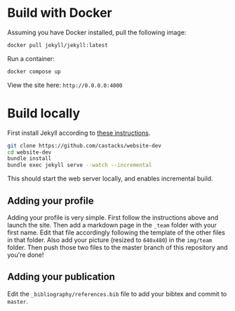 # Build with Docker

Assuming you have Docker installed, pull the following image:

```bash
docker pull jekyll/jekyll:latest
```

Run a container:

```bash
docker compose up
```

View the site here: `http://0.0.0.0:4000`

# Build locally

First install Jekyll according to [these instructions](https://jekyllrb.com/docs/installation/).

```bash
git clone https://github.com/castacks/website-dev
cd website-dev
bundle install
bundle exec jekyll serve --watch --incremental
```

This should start the web server locally, and enables incremental build.

## Adding your profile

Adding your profile is very simple. First follow the instructions above and launch the site. Then add a markdown page in the `_team` folder with your first name. Edit that file accordingly following the template of the other files in that folder. Also add your picture (resized to `640x480`) in the `img/team` folder. Then push those two files to the master branch of this repository and you're done!

## Adding your publication

Edit the `_bibliography/references.bib` file to add your bibtex and commit to `master`.
